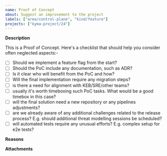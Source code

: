```yaml
---
name: Proof of Concept 
about: Suggest an improvement to the project
labels: ["area/control-plane", "kind/feature"]
projects: ["kyma-project/24"]
---
```


<!-- Thank you for your contribution. Before you submit the issue:
1. Search open and closed issues for duplicates.
2. Read the contributing guidelines.
-->

**Description**
<!-- Provide a clear and concise description of the feature. -->
This is a Proof of Concept. Here's a checklist that should help you consider often neglected aspects:-
- [ ] Should we implement a feature flag from the start?
- [ ] Should the PoC include any documentation, such as ADR?
- [ ] Is it clear who will benefit from the PoC and how?
- [ ] Will the final implementation require any migration steps?
- [ ] is there a need for alignment with KEB/SRE/other teams? 
- [ ] usually it's worth timeboxing such PoC tasks. What would be a good timebox in this case?
- [ ] will the final solution need a new repository or any pipelines adjustments?
- [ ] are we already aware of any additional challenges related to the release process? E.g. should additional threat modelling sessions be scheduled?
- [ ] will automated tests require any unusual efforts? E.g. complex setup for e2e tests?

**Reasons**

<!-- Explain why we should add this feature. Provide use cases to illustrate its benefits. -->

**Attachments**

<!-- Attach any files, links, code samples, or screenshots that will convince us to your idea. -->
